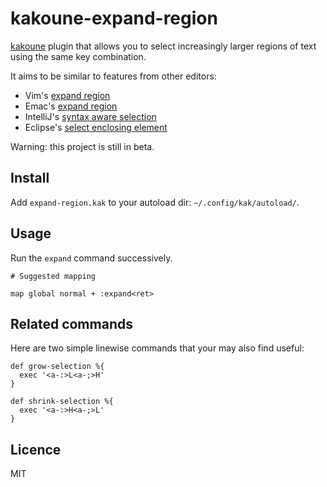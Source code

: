 # kakoune-expand-region

[kakoune](http://kakoune.org) plugin that allows you to select increasingly larger regions of text using the same key combination.

It aims to be similar to features from other editors:

- Vim's [expand region](https://github.com/terryma/vim-expand-region)
- Emac's [expand region](https://github.com/magnars/expand-region.el)
- IntelliJ's [syntax aware selection](http://www.jetbrains.com/idea/documentation/tips/#tips_code_editing)
- Eclipse's [select enclosing element](http://stackoverflow.com/questions/4264047/intellij-ctrlw-equivalent-shortcut-in-eclipse)

Warning: this project is still in beta.

## Install

Add `expand-region.kak` to your autoload dir: `~/.config/kak/autoload/`.

## Usage

Run the `expand` command successively.

```
# Suggested mapping

map global normal + :expand<ret>
```

## Related commands

Here are two simple linewise commands that your may also find useful:

```
def grow-selection %{
  exec '<a-:>L<a-;>H'
}

def shrink-selection %{
  exec '<a-:>H<a-;>L'
}
```

## Licence

MIT
